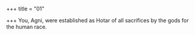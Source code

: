 +++
title = "01"

+++
You, Agni, were established as Hotar of all sacrifices
by the gods for the human race.